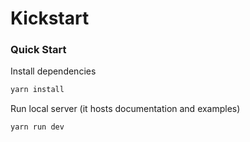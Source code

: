 # Kickstart

### Quick Start

Install dependencies

```sh
yarn install
```

Run local server (it hosts documentation and examples)

```sh
yarn run dev
```